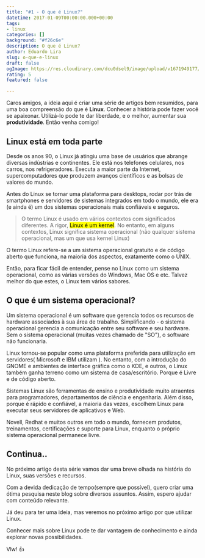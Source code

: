 ```yaml
---
title: "#1 - O que é Linux?"
datetime: 2017-01-09T00:00:00.000+00:00
tags:
- linux
categories: []
background: "#f26c6e"
description: O que é Linux?
author: Eduardo Lira
slug: o-que-e-linux
draft: false
ogImage: https://res.cloudinary.com/dcu0dsel9/image/upload/v1671949177/o-que-e-linux_pqwt4k.jpg
rating: 5
featured: false

---
```

Caros amigos, a ideia aqui é criar uma série de artigos bem resumidos, para uma boa compreensão do que é **Linux**. Conhecer a história pode fazer você se apaixonar. Utilizá-lo pode te dar liberdade, e o melhor, aumentar sua **produtividade**. Então venha comigo!

## Linux está em toda parte

Desde os anos 90, o Linux já atingiu uma base de usuários que abrange diversas indústrias e continentes. Ele está nos telefones celulares, nos carros, nos refrigeradores. Executa a maior parte da Internet, supercomputadores que produzem avanços científicos e as bolsas de valores do mundo.

Antes do Linux se tornar uma plataforma para desktops, rodar por trás de smartphones e servidores de sistemas integrados em todo o mundo, ele era (e ainda é) um dos sistemas operacionais mais confiáveis e seguros.

> O termo Linux é usado em vários contextos com significados diferentes. A rigor, <mark>Linux é um kernel</mark>. No entanto, em alguns contextos, Linux significa sistema operacional (não qualquer sistema operacional, mas um que usa kernel Linux)

O termo Linux refere-se a um sistema operacional gratuito e de código aberto que funciona, na maioria dos aspectos, exatamente como o UNIX.

Então, para ficar fácil de entender, pense no Linux como um sistema operacional, como as várias versões do Windows, Mac OS e etc. Talvez melhor do que estes, o Linux tem vários sabores.

## O que é um sistema operacional?

Um sistema operacional é um software que gerencia todos os recursos de hardware associados à sua área de trabalho. Simplificando - o sistema operacional gerencia a comunicação entre seu software e seu hardware. Sem o sistema operacional (muitas vezes chamado de "SO"), o software não funcionaria.

Linux tornou-se popular como uma plataforma preferida para utilização em servidores( Microsoft e IBM utilizam ). No entanto, com a introdução do GNOME e ambientes de interface gráfica como o KDE, e outros, o Linux também ganha terreno como um sistema de casa/escritório. Porque é Livre e de código aberto.

Sistemas Linux são ferramentas de ensino e produtividade muito atraentes para programadores, departamentos de ciência e engenharia. Além disso, porque é rápido e confiável, a maioria das vezes, escolhem Linux para executar seus servidores de aplicativos e Web.

Novell, Redhat e muitos outros em todo o mundo, fornecem produtos, treinamentos, certificações e suporte para Linux, enquanto o próprio sistema operacional permanece livre.

## Continua..

No próximo artigo desta série vamos dar uma breve olhada na história do Linux, suas versões e recursos.

Com a devida dedicação de tempo(sempre que possível), quero criar uma ótima pesquisa neste blog sobre diversos assuntos. Assim, espero ajudar com conteúdo relevante.

Já deu para ter uma ideia, mas veremos no próximo artigo por que utilizar Linux.

Conhecer mais sobre Linux pode te dar vantagem de conhecimento e ainda explorar novas possibilidades.

Vlw! 👍